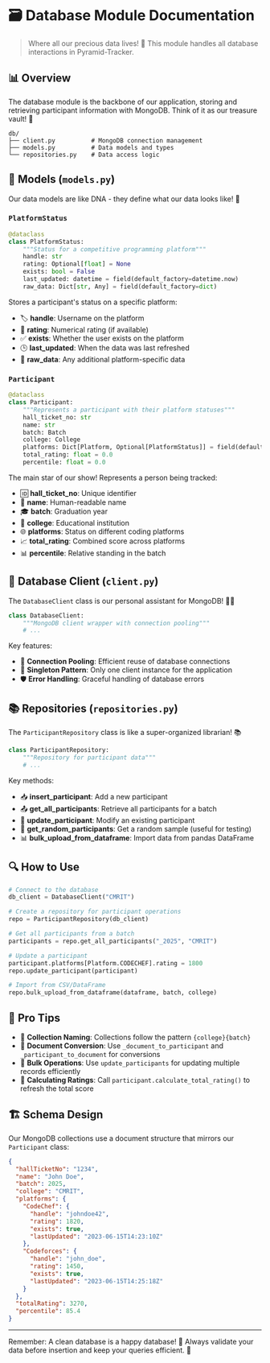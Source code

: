 # 🗃️ Database Module Documentation

> Where all our precious data lives! 💎 This module handles all database interactions in Pyramid-Tracker.

## 📊 Overview

The database module is the backbone of our application, storing and retrieving participant information with MongoDB. Think of it as our treasure vault! 🏦

```
db/
├── client.py          # MongoDB connection management
├── models.py          # Data models and types
└── repositories.py    # Data access logic
```

## 🧬 Models (`models.py`)

Our data models are like DNA - they define what our data looks like! 🧪

### `PlatformStatus`

```python
@dataclass
class PlatformStatus:
    """Status for a competitive programming platform"""
    handle: str
    rating: Optional[float] = None
    exists: bool = False
    last_updated: datetime = field(default_factory=datetime.now)
    raw_data: Dict[str, Any] = field(default_factory=dict)
```

Stores a participant's status on a specific platform:
- 🏷️ **handle**: Username on the platform
- 🔢 **rating**: Numerical rating (if available)
- ✅ **exists**: Whether the user exists on the platform
- 🕒 **last_updated**: When the data was last refreshed
- 📄 **raw_data**: Any additional platform-specific data

### `Participant`

```python
@dataclass
class Participant:
    """Represents a participant with their platform statuses"""
    hall_ticket_no: str
    name: str
    batch: Batch
    college: College
    platforms: Dict[Platform, Optional[PlatformStatus]] = field(default_factory=dict)
    total_rating: float = 0.0
    percentile: float = 0.0
```

The main star of our show! Represents a person being tracked:
- 🆔 **hall_ticket_no**: Unique identifier
- 👤 **name**: Human-readable name
- 🎓 **batch**: Graduation year
- 🏫 **college**: Educational institution
- 🌐 **platforms**: Status on different coding platforms
- 📈 **total_rating**: Combined score across platforms
- 📊 **percentile**: Relative standing in the batch

## 🔌 Database Client (`client.py`)

The `DatabaseClient` class is our personal assistant for MongoDB! 🧙‍♀️

```python
class DatabaseClient:
    """MongoDB client wrapper with connection pooling"""
    # ...
```

Key features:
- 🔄 **Connection Pooling**: Efficient reuse of database connections
- 🧠 **Singleton Pattern**: Only one client instance for the application
- 🛡️ **Error Handling**: Graceful handling of database errors

## 📚 Repositories (`repositories.py`)

The `ParticipantRepository` class is like a super-organized librarian! 📚

```python
class ParticipantRepository:
    """Repository for participant data"""
    # ...
```

Key methods:
- 📥 **insert_participant**: Add a new participant
- 📤 **get_all_participants**: Retrieve all participants for a batch
- 🔄 **update_participant**: Modify an existing participant
- 🎲 **get_random_participants**: Get a random sample (useful for testing)
- 📊 **bulk_upload_from_dataframe**: Import data from pandas DataFrame

## 🔍 How to Use

```python
# Connect to the database
db_client = DatabaseClient("CMRIT")

# Create a repository for participant operations
repo = ParticipantRepository(db_client)

# Get all participants from a batch
participants = repo.get_all_participants("_2025", "CMRIT")

# Update a participant
participant.platforms[Platform.CODECHEF].rating = 1800
repo.update_participant(participant)

# Import from CSV/DataFrame
repo.bulk_upload_from_dataframe(dataframe, batch, college)
```

## 🧪 Pro Tips

- 📁 **Collection Naming**: Collections follow the pattern `{college}{batch}`
- 🔄 **Document Conversion**: Use `_document_to_participant` and `_participant_to_document` for conversions
- 📄 **Bulk Operations**: Use `update_participants` for updating multiple records efficiently
- 🧮 **Calculating Ratings**: Call `participant.calculate_total_rating()` to refresh the total score

## 🏗️ Schema Design

Our MongoDB collections use a document structure that mirrors our `Participant` class:

```json
{
  "hallTicketNo": "1234",
  "name": "John Doe",
  "batch": 2025,
  "college": "CMRIT",
  "platforms": {
    "CodeChef": {
      "handle": "johndoe42",
      "rating": 1820,
      "exists": true,
      "lastUpdated": "2023-06-15T14:23:10Z"
    },
    "Codeforces": {
      "handle": "john_doe",
      "rating": 1450,
      "exists": true,
      "lastUpdated": "2023-06-15T14:25:18Z"
    }
  },
  "totalRating": 3270,
  "percentile": 85.4
}
```

---

Remember: A clean database is a happy database! 🧹 Always validate your data before insertion and keep your queries efficient. 🚀 